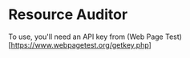 # Resource Auditor

To use, you'll need an API key from (Web Page Test)[https://www.webpagetest.org/getkey.php]
